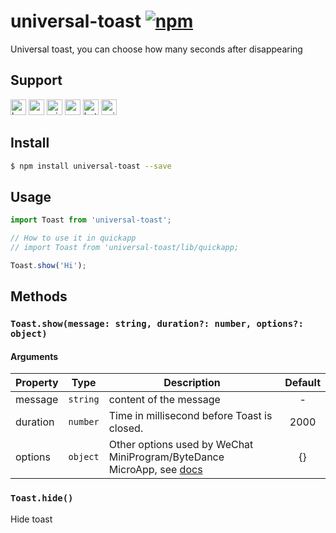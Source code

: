 # universal-toast [![npm](https://img.shields.io/npm/v/universal-toast.svg)](https://www.npmjs.com/package/universal-toast)

Universal toast, you can choose how many seconds after disappearing

## Support
<img alt="browser" src="https://gw.alicdn.com/tfs/TB1uYFobGSs3KVjSZPiXXcsiVXa-200-200.svg" width="25px" height="25px" /> <img alt="weex" src="https://gw.alicdn.com/tfs/TB1jM0ebMaH3KVjSZFjXXcFWpXa-200-200.svg" width="25px" height="25px" /> <img alt="miniApp" src="https://gw.alicdn.com/tfs/TB1bBpmbRCw3KVjSZFuXXcAOpXa-200-200.svg" width="25px" height="25px" /> <img alt="wechatMiniprogram" src="https://img.alicdn.com/tfs/TB1slcYdxv1gK0jSZFFXXb0sXXa-200-200.svg" width="25px" height="25px"> <img alt="bytedanceMicroApp" src="https://gw.alicdn.com/tfs/TB1jFtVzO_1gK0jSZFqXXcpaXXa-200-200.svg" width="25px" height="25px"> <img alt="quickApp" src="https://gw.alicdn.com/tfs/TB1MP7EwQT2gK0jSZPcXXcKkpXa-200-200.svg" width="25px" height="25px">

## Install

```bash
$ npm install universal-toast --save
```

## Usage

```js
import Toast from 'universal-toast';

// How to use it in quickapp
// import Toast from 'universal-toast/lib/quickapp;

Toast.show('Hi');
```

## Methods

### `Toast.show(message: string, duration?: number, options?: object)`

#### Arguments
| Property | Type     | Description                                 | Default |
| -------- | -------- | ------------------------------------------- | :-----: |
| message  | `string` | content of the message                      |    -    |
| duration | `number` | Time in millisecond before Toast is closed. |  2000   |
| options | `object` | Other options used by WeChat MiniProgram/ByteDance MicroApp, see [docs](https://developers.weixin.qq.com/miniprogram/dev/api/ui/interaction/wx.showToast.html)  |  {}   |

### `Toast.hide()`

Hide toast
